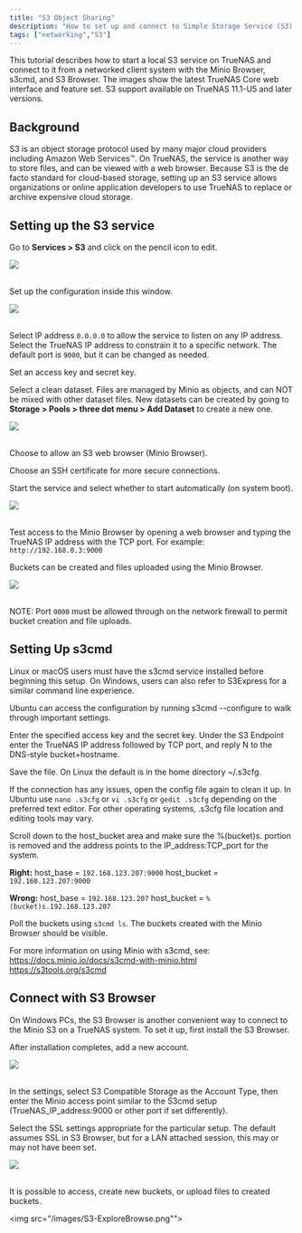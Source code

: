```yaml
---
title: "S3 Object Sharing"
description: "How to set up and connect to Simple Storage Service (S3) object storage."
tags: ["networking","S3"]
---
```


This tutorial describes how to start a local S3 service on TrueNAS and connect to it from a networked client system with the Minio Browser, s3cmd, and S3 Browser. The images show the latest TrueNAS Core web interface and feature set. S3 support available on TrueNAS 11.1-U5 and later versions.

## Background

S3 is an object storage protocol used by many major cloud providers including Amazon Web Services™. On TrueNAS, the service is another way to store files, and can be viewed with a web browser. Because S3 is the de facto standard for cloud-based storage, setting up an S3 service allows organizations or online application developers to use TrueNAS to replace or archive expensive cloud storage.  

## Setting up the S3 service

Go to **Services > S3** and click on the pencil icon to edit.

<img src="/images/S3-SelectConfigure.png"><br><br>

Set up the configuration inside this window.

<img src="/images/S3-EditConfig.png"><br><br>

Select IP address `0.0.0.0` to allow the service to listen on any IP address. Select the TrueNAS IP address to constrain it to a specific network.
The default port is `9000`, but it can be changed as needed.

Set an access key and secret key.

Select a clean dataset. Files are managed by Minio as objects, and can NOT be mixed with other dataset files. New datasets can be created by going to **Storage > Pools > three dot menu > Add Dataset** to create a new one.

<img src="/images/S3-AddDataset.png"><br><br>

Choose to allow an S3 web browser (Minio Browser).

Choose an SSH certificate for more secure connections.

Start the service and select whether to start automatically (on system boot). 

<img src="/images/S3-EnableService.png"><br><br>

Test access to the Minio Browser by opening a web browser and typing the TrueNAS IP address with the TCP port. For example: `http://192.168.0.3:9000`

Buckets can be created and files uploaded using the Minio Browser.

<img src="/images/S3-MinIOBrowser.png"><br><br>

NOTE: Port `9000` must be allowed through on the network firewall to permit bucket creation and file uploads.

## Setting Up s3cmd

Linux or macOS users must have the s3cmd service installed before beginning this setup. On Windows, users can also refer to S3Express for a similar command line experience. 

Ubuntu can access the configuration by running s3cmd --configure to walk through important settings.

Enter the specified access key and the secret key. Under the S3 Endpoint enter the TrueNAS IP address followed by TCP port, and reply N to the DNS-style bucket+hostname. 

Save the file. On Linux the default is in the home directory <file>~/.s3cfg</file>.

If the connection has any issues, open the config file again to clean it up. In Ubuntu use `nano .s3cfg` or `vi .s3cfg` or `gedit .s3cfg` depending on the preferred text editor. For other operating systems, .s3cfg file location and editing tools may vary. 

Scroll down to the host_bucket area and make sure the %(bucket)s. portion is removed and the address points to the IP_address:TCP_port for the system.

**Right:**
host_base = `192.168.123.207:9000`
host_bucket = `192.168.123.207:9000`

**Wrong:**
host_base = `192.168.123.207`
host_bucket = `%(bucket)s.192.168.123.207`

Poll the buckets using `s3cmd ls`. The buckets created with the Minio Browser should be visible.

For more information on using Minio with s3cmd, see: https://docs.minio.io/docs/s3cmd-with-minio.html 
https://s3tools.org/s3cmd 

## Connect with S3 Browser

On Windows PCs, the S3 Browser is another convenient way to connect to the Minio S3 on a TrueNAS system. To set it up, first install the S3 Browser. 

After installation completes, add a new account. 

<img src="/images/S3-Explore.png"><br><br>

In the settings, select S3 Compatible Storage as the Account Type, then enter the Minio access point similar to the S3cmd setup (TrueNAS_IP_address:9000 or other port if set differently).  

Select the SSL settings appropriate for the particular setup. The default assumes SSL in S3 Browser, but for a LAN attached session, this may or may not have been set.

<img src="/images/S3-ExploreAccount.png"><br><br>

It is possible to access, create new buckets, or upload files to created buckets.

<img src="/images/S3-ExploreBrowse.png""><br><br>
